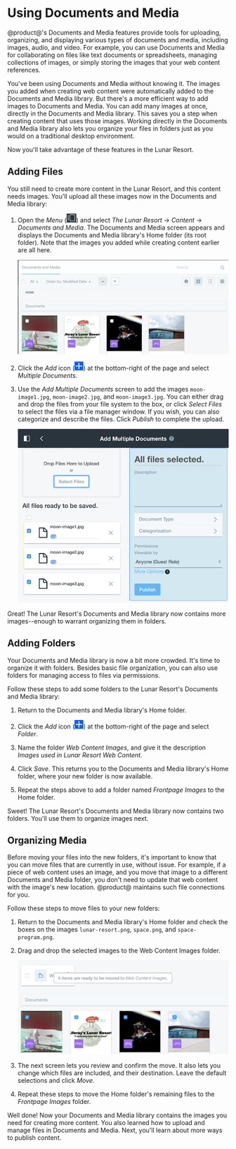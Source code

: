 # Using Documents and Media

@product@'s Documents and Media features provide tools for uploading, 
organizing, and displaying various types of documents and media, including 
images, audio, and video. For example, you can use Documents and Media for 
collaborating on files like text documents or spreadsheets, managing collections 
of images, or simply storing the images that your web content references. 

You've been using Documents and Media without knowing it. The images you added 
when creating web content were automatically added to the Documents and Media 
library. But there's a more efficient way to add images to Documents and Media. 
You can add many images at once, directly in the Documents and Media library. 
This saves you a step when creating content that uses those images. Working 
directly in the Documents and Media library also lets you organize your files in 
folders just as you would on a traditional desktop environment. 

Now you'll take advantage of these features in the Lunar Resort. 

## Adding Files

You still need to create more content in the Lunar Resort, and this content 
needs images. You'll upload all these images now in the Documents and Media 
library:

1.  Open the *Menu* 
    (![Product Menu](../../../images/icon-menu.png)) and select *The Lunar 
    Resort* &rarr; *Content* &rarr; *Documents and Media*. The Documents and 
    Media screen appears and displays the Documents and Media library's Home 
    folder (its root folder). Note that the images you added while creating 
    content earlier are all here.

    ![Figure x: The Documents and Media library's Home folder contains the Lunar Resort's existing images.](../../../images/001-existing-images.png)

2.  Click the *Add* icon 
    (![Add](../../../images/icon-add.png)) at the bottom-right of the page and 
    select *Multiple Documents*. 

3.  Use the *Add Multiple Documents* screen to add the images `moon-image1.jpg`, 
    `moon-image2.jpg`, and `moon-image3.jpg`. You can either drag and drop the 
    files from your file system to the box, or click *Select Files* to select 
    the files via a file manager window. If you wish, you can also categorize 
    and describe the files. Click *Publish* to complete the upload. 

    ![Figure x: The Documents and Media library lets you add multiple documents at once.](../../../images/001-add-multiple-documents.png)

Great! The Lunar Resort's Documents and Media library now contains more 
images--enough to warrant organizing them in folders. 

## Adding Folders

Your Documents and Media library is now a bit more crowded. It's time to 
organize it with folders. Besides basic file organization, you can also use 
folders for managing access to files via permissions. 

Follow these steps to add some folders to the Lunar Resort's Documents and Media 
library: 

1.  Return to the Documents and Media library's Home folder. 

2.  Click the *Add* icon 
    (![Add](../../../images/icon-add.png)) at the bottom-right of the page and 
    select *Folder*. 

3.  Name the folder *Web Content Images*, and give it the description *Images 
    used in Lunar Resort Web Content*. 

4.  Click *Save*. This returns you to the Documents and Media library's Home 
    folder, where your new folder is now available. 

5.  Repeat the steps above to add a folder named *Frontpage Images* to the Home 
    folder. 

Sweet! The Lunar Resort's Documents and Media library now contains two folders. 
You'll use them to organize images next. 

## Organizing Media

Before moving your files into the new folders, it's important to know that you 
can move files that are currently in use, without issue. For example, if a piece 
of web content uses an image, and you move that image to a different Documents 
and Media folder, you don't need to update that web content with the image's new 
location. @product@ maintains such file connections for you. 

Follow these steps to move files to your new folders: 

1.  Return to the Documents and Media library's Home folder and check the boxes 
    on the images `lunar-resort.png`, `space.png`, and `space-program.png`. 

2.  Drag and drop the selected images to the Web Content Images folder. 

    ![Figure x: The Documents and Media library lets you drag and drop files into a folder.](../../../images/001-drag-files.png)

3.  The next screen lets you review and confirm the move. It also lets you 
    change which files are included, and their destination. Leave the default 
    selections and click *Move*. 

4.  Repeat these steps to move the Home folder's remaining files to the 
    *Frontpage Images* folder. 

Well done! Now your Documents and Media library contains the images you need for 
creating more content. You also learned how to upload and manage files in 
Documents and Media. Next, you'll learn about more ways to publish content. 
